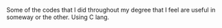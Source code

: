Some of the codes that I did throughout my degree that I feel are useful in someway or the other. Using C lang.
